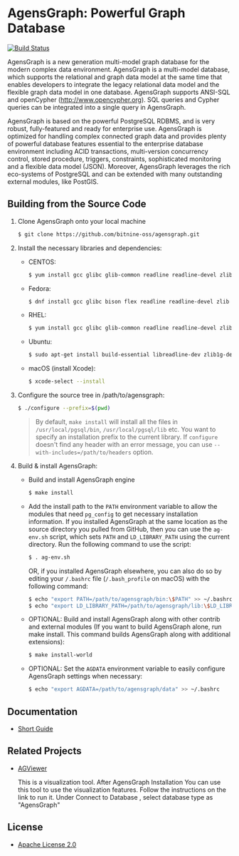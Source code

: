 AgensGraph: Powerful Graph Database
====================================

[![Build Status](https://travis-ci.org/bitnine-oss/agensgraph.svg?branch=master)](https://travis-ci.org/bitnine-oss/agensgraph)

AgensGraph is a new generation multi-model graph database for the modern complex data environment. AgensGraph is a multi-model database, which supports the relational and graph data model at the same time that enables developers to integrate the legacy relational data model and the flexible graph data model in one database. AgensGraph supports ANSI-SQL and openCypher (http://www.opencypher.org). SQL queries and Cypher queries can be integrated into a single query in AgensGraph.

AgensGraph is based on the powerful PostgreSQL RDBMS, and is very robust, fully-featured and ready for enterprise use. AgensGraph is optimized for handling complex connected graph data and provides plenty of powerful database features essential to the enterprise database environment including ACID transactions, multi-version concurrency control, stored procedure, triggers, constraints, sophisticated monitoring and a flexible data model (JSON). Moreover, AgensGraph leverages the rich eco-systems of PostgreSQL and can be extended with many outstanding external modules, like PostGIS.

Building from the Source Code
-------------------
1. Clone AgensGraph onto your local machine
    ```sh
    $ git clone https://github.com/bitnine-oss/agensgraph.git
    ```

2. Install the necessary libraries and dependencies:
   * CENTOS:
       ```sh
       $ yum install gcc glibc glib-common readline readline-devel zlib zlib-devel
       ```

   * Fedora:
       ```sh
       $ dnf install gcc glibc bison flex readline readline-devel zlib zlib-devel
       ```

   * RHEL:
       ```sh
       $ yum install gcc glibc glib-common readline readline-devel zlib zlib-devel flex bison
       ```

   * Ubuntu:
       ```sh
       $ sudo apt-get install build-essential libreadline-dev zlib1g-dev flex bison
       ```

   * macOS (install Xcode):
       ```bash
       $ xcode-select --install
       ```


3. Configure the source tree in /path/to/agensgraph:
    ```sh
    $ ./configure --prefix=$(pwd)
    ```
   >By default, `make install` will install all the files in `/usr/local/pgsql/bin`, `/usr/local/pgsql/lib` etc.  You want to specify an installation prefix to the current library.
   > If `configure` doesn't find any header with an error message, you can use `--with-includes=/path/to/headers` option.

4. Build & install AgensGraph:
   * Build and install AgensGraph engine
       ```sh
       $ make install
       ```

   * Add the install path to the `PATH` environment variable to allow the modules that need `pg_config` to get necessary installation information. If you installed AgensGraph at the same location as the source directory you pulled from GitHub, then you can use the `ag-env.sh` script, which sets `PATH` and `LD_LIBRARY_PATH` using the current directory. Run the following command to use the script:
       ```sh
       $ . ag-env.sh
       ```
     OR, if you installed AgensGraph elsewhere, you can also do so by editing your `/.bashrc` file (`/.bash_profile` on macOS) with the following command:
       ```sh
       $ echo "export PATH=/path/to/agensgraph/bin:\$PATH" >> ~/.bashrc
       $ echo "export LD_LIBRARY_PATH=/path/to/agensgraph/lib:\$LD_LIBRARY_PATH" >> ~/.bashrc
       ```
   * OPTIONAL: Build and install AgensGraph along with other contrib and external modules (If you want to build AgensGraph alone, run make install. This command builds AgensGraph along with additional extensions):
       ```sh
       $ make install-world
       ```

   * OPTIONAL: Set the `AGDATA` environment variable to easily configure AgensGraph settings when necessary:
       ```sh
       $ echo "export AGDATA=/path/to/agensgraph/data" >> ~/.bashrc
       ```

Documentation
-------------
* [Short Guide](http://bitnine.net/documentations/quick-guide-1-3.html)

Related Projects
----------------
* [AGViewer](https://github.com/bitnine-oss/AGViewer)

  This is a visualization tool. After AgensGraph Installation You can use this tool to use the visualization features.
  Follow the instructions on the link to run it. Under Connect to Database , select database type as "AgensGraph"

License
-------
* [Apache License 2.0](http://www.apache.org/licenses/LICENSE-2.0)
